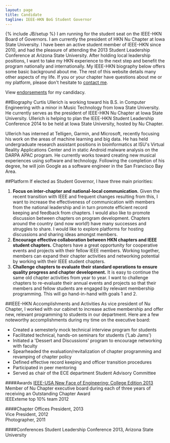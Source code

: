 ```yaml
---
layout: page
title: Candidate
tagline: IEEE-HKN BoG Student Governor
---
```

{% include JB/setup %}
I am running for the student seat on the IEEE-HKN Board of Governors. I am currently the president of HKN Nu Chapter at Iowa State University. I have been an active student member of IEEE-HKN since 2010, and had the pleasure of attending the 2013 Student Leadership Conference at Arizona State University. After holding local leadership positions, I want to take my HKN experience to the next step and benefit the program nationally and internationally. My IEEE-HKN biography below offers some basic background about me. The rest of this website details many other aspects of my life. If you or your chapter have questions about me or my platform, please don't hesitate to [contact me](/contact.html).  

View [endorsements](/bog/endorsements.html) for my candidacy.  


##Biography
Curtis Ullerich is working toward his B.S. in Computer Engineering with a minor in Music Technology from Iowa State University. He currently serves as the president of IEEE-HKN Nu Chapter at Iowa State University. Ullerich is helping to plan the IEEE-HKN Student Leadership Conference 2014 to be held at Iowa State University, hosted by Nu Chapter.  

Ullerich has interned at Telligen, Garmin, and Microsoft, recently focusing his work on the areas of machine learning and big data. He has held undergraduate research assistant positions in bioinformatics at ISU's Virtual Reality Applications Center and in static Android malware analysis on the DARPA APAC program. He currently works toward creating new musical experiences using software and technology. Following the completion of his degree, he will join Google as a software engineer in the San Francisco Bay Area.  

##Platform
If elected as Student Governor, I have three main priorities:
1. **Focus on inter-chapter and national-local communication.** Given the recent transition with IEEE and frequent changes resulting from this, I want to increase the effectiveness of communication with members from the national leadership and in turn promote efficient record keeping and feedback from chapters. I would also like to promote discussion between chapters on program development. Chapters around the country (and now world!) have many successes and struggles to share. I would like to explore platforms for hosting discussions and sharing ideas amongst members.  
2. **Encourage effective collaboration between HKN chapters and IEEE student chapters.** Chapters have a great opportunity for cooperative events and projects with their fellow IEEE members. Working together, members can expand their chapter activities and networking potential by working with their IEEE student chapters.  
3. **Challenge chapters to evaluate their standard operations to ensure quality progress and chapter development.** It is easy to continue the same old chapter activities from year to year. I want to challenge chapters to re-evaluate their annual events and projects so that their members and fellow students are engaged by relevant membership programming. This will go hand-in-hand with goals 1 and 2.  

##IEEE-HKN Accomplishments and Activities
As vice president of Nu Chapter, I worked with our cabinet to increase active membership and offer new, relevant programming to students in our department. Here are a few noteworthy accomplishments during my time on the executive board:  
- Created a semesterly mock technical interview program for students  
- Facilitated technical, hands-on seminars for students ('Lab Jams')  
- Initiated a 'Dessert and Discussions' program to encourage networking with faculty  
- Spearheaded the evaluation/revitalization of chapter programming and revamping of chapter policy  
- Defined effective record keeping and officer transition procedures  
- Participated in peer mentoring  
- Served as chair of the ECE department Student Advisory Committee  

####Awards
[IEEE-USA New Face of Engineering: College Edition 2013](http://www.nxtbook.com/nxtbooks/ieeeusa/ieeeusa_summer13/index.php#/36)  
Member of Nu Chapter executive board during each of three years of receiving an Outstanding Chapter Award  
IEEExteme top 10% team 2012  

####Chapter Offices
President, 2013  
Vice President, 2012  
Photographer, 2011  

####Conferences
Student Leadership Conference 2013, Arizona State University 

